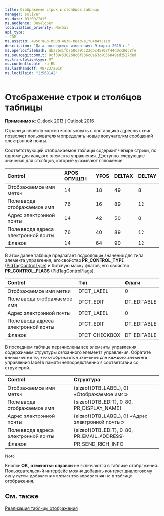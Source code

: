 ```yaml
---
title: Отображение строк и столбцов таблицы
manager: soliver
ms.date: 03/09/2015
ms.audience: Developer
localization_priority: Normal
api_type:
- COM
ms.assetid: 49567a8d-b58d-4636-bead-a1f84b4f111d
description: 'Дата последнего изменения: 9 марта 2015 г.'
ms.openlocfilehash: dba7bd1fb7b0ca9bc23dbc45e07f44d0cc0dc8fe
ms.sourcegitcommit: 0cf39e5382b8c6f236c8a63c6036849ed3527ded
ms.translationtype: MT
ms.contentlocale: ru-RU
ms.lasthandoff: 08/23/2018
ms.locfileid: "22568142"
---
```

# <a name="displaying-table-rows-and-columns"></a>Отображение строк и столбцов таблицы

  
  
**Применимо к**: Outlook 2013 | Outlook 2016 
  
 Страница свойств можно использовать с поставщика адресных книг позволяет пользователям определять новые получателям сообщений электронной почты. 
  
Соответствующей отображаемое таблицы содержит четыре строки, по одному для каждого элемента управления. Доступны следующие значения для столбцов, которые указывают положение.
  
|**Control**|**XPOS ОПУЩЕН**|**YPOS**|**DELTAX**|**DELTAY**|
|:-----|:-----|:-----|:-----|:-----|
|Отображаемое имя метки  <br/> |14  <br/> |18  <br/> |49  <br/> |8  <br/> |
|Поле ввода отображаемое имя  <br/> |76  <br/> |16  <br/> |89  <br/> |12  <br/> |
|Адрес электронной почты  <br/> |14  <br/> |42  <br/> |50  <br/> |8  <br/> |
|Поле ввода адреса электронной почты  <br/> |76  <br/> |40  <br/> |89  <br/> |12  <br/> |
|Флажок  <br/> |14  <br/> |64  <br/> |90  <br/> |12  <br/> |
   
В этом далее таблице предлагает подходящие значения для типа элемента управления, его свойство **PR_CONTROL_TYPE** ([PidTagControlType](pidtagcontroltype-canonical-property.md)) и битовую маску флагов, его свойство **PR_CONTROL_FLAGS** ([PidTagControlFlags](pidtagcontrolflags-canonical-property.md)).
  
|**Control**|**Тип**|**Флаги**|
|:-----|:-----|:-----|
|Отображаемое имя метки  <br/> |DTCT_LABEL  <br/> |0  <br/> |
|Поле ввода отображаемое имя  <br/> |DTCT_EDIT  <br/> |DT_EDITABLE | DT_REQUIRED  <br/> |
|Адрес электронной почты  <br/> |DTCT_LABEL  <br/> |0  <br/> |
|Поле ввода адреса электронной почты  <br/> |DTCT_EDIT  <br/> |DT_EDITABLE | DT_REQUIRED  <br/> |
|Флажок  <br/> |DTCT_CHECKBOX  <br/> |DT_EDITABLE  <br/> |
   
В последнем таблице перечислены все элементы управления содержимым структуры связанного элемента управления. Обратите внимание на то, что отображается значение для каждого элемента управления label в памяти непосредственно в соответствии со структурой.
  
|**Control**|**Структура**|
|:-----|:-----|
|Отображаемое имя метки  <br/> |{sizeof(DTBLLABEL), 0} «Отображаемое имя:»  <br/> |
|Поле ввода отображаемое имя  <br/> |{sizeof(DTBLEDIT), 0, 80, PR_DISPLAY_NAME}  <br/> |
|Адрес электронной почты  <br/> |{sizeof(DTBLLABEL), 0} «Адрес электронной почты:»  <br/> |
|Поле ввода адреса электронной почты  <br/> |{sizeof(DTBLEDIT), 0, 80, PR_EMAIL_ADDRESS}  <br/> |
|Флажок  <br/> |PR_SEND_RICH_INFO  <br/> |
   
> [!NOTE]
> Кнопки **ОК**, **отменять**и **справки** не включаются в таблице отображения. Пользовательский интерфейс можно добавить контекст диалоговому окну путем добавления элементов управления не в таблице отображения. 
  
## <a name="see-also"></a>См. также



[Реализация таблицы отображения](display-table-implementation.md)

